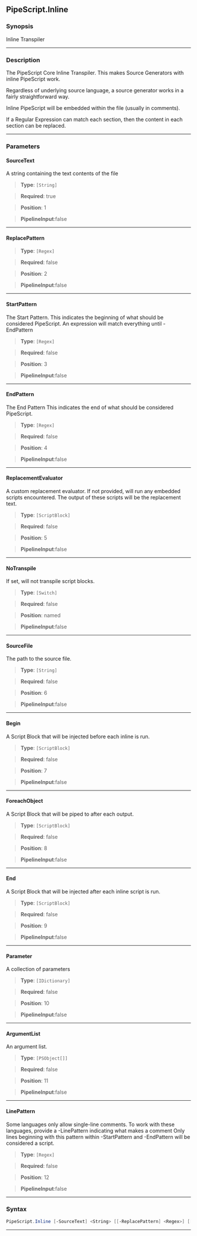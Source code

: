 
PipeScript.Inline
-----------------
### Synopsis
Inline Transpiler

---
### Description

The PipeScript Core Inline Transpiler.  This makes Source Generators with inline PipeScript work.

Regardless of underlying source language, a source generator works in a fairly straightforward way.

Inline PipeScript will be embedded within the file (usually in comments).

If a Regular Expression can match each section, then the content in each section can be replaced.

---
### Parameters
#### **SourceText**

A string containing the text contents of the file



> **Type**: ```[String]```

> **Required**: true

> **Position**: 1

> **PipelineInput**:false



---
#### **ReplacePattern**

> **Type**: ```[Regex]```

> **Required**: false

> **Position**: 2

> **PipelineInput**:false



---
#### **StartPattern**

The Start Pattern.
This indicates the beginning of what should be considered PipeScript.
An expression will match everything until -EndPattern



> **Type**: ```[Regex]```

> **Required**: false

> **Position**: 3

> **PipelineInput**:false



---
#### **EndPattern**

The End Pattern
This indicates the end of what should be considered PipeScript.



> **Type**: ```[Regex]```

> **Required**: false

> **Position**: 4

> **PipelineInput**:false



---
#### **ReplacementEvaluator**

A custom replacement evaluator.
If not provided, will run any embedded scripts encountered. 
The output of these scripts will be the replacement text.



> **Type**: ```[ScriptBlock]```

> **Required**: false

> **Position**: 5

> **PipelineInput**:false



---
#### **NoTranspile**

If set, will not transpile script blocks.



> **Type**: ```[Switch]```

> **Required**: false

> **Position**: named

> **PipelineInput**:false



---
#### **SourceFile**

The path to the source file.



> **Type**: ```[String]```

> **Required**: false

> **Position**: 6

> **PipelineInput**:false



---
#### **Begin**

A Script Block that will be injected before each inline is run.



> **Type**: ```[ScriptBlock]```

> **Required**: false

> **Position**: 7

> **PipelineInput**:false



---
#### **ForeachObject**

A Script Block that will be piped to after each output.



> **Type**: ```[ScriptBlock]```

> **Required**: false

> **Position**: 8

> **PipelineInput**:false



---
#### **End**

A Script Block that will be injected after each inline script is run.



> **Type**: ```[ScriptBlock]```

> **Required**: false

> **Position**: 9

> **PipelineInput**:false



---
#### **Parameter**

A collection of parameters



> **Type**: ```[IDictionary]```

> **Required**: false

> **Position**: 10

> **PipelineInput**:false



---
#### **ArgumentList**

An argument list.



> **Type**: ```[PSObject[]]```

> **Required**: false

> **Position**: 11

> **PipelineInput**:false



---
#### **LinePattern**

Some languages only allow single-line comments.
To work with these languages, provide a -LinePattern indicating what makes a comment
Only lines beginning with this pattern within -StartPattern and -EndPattern will be considered a script.



> **Type**: ```[Regex]```

> **Required**: false

> **Position**: 12

> **PipelineInput**:false



---
### Syntax
```PowerShell
PipeScript.Inline [-SourceText] <String> [[-ReplacePattern] <Regex>] [[-StartPattern] <Regex>] [[-EndPattern] <Regex>] [[-ReplacementEvaluator] <ScriptBlock>] [-NoTranspile] [[-SourceFile] <String>] [[-Begin] <ScriptBlock>] [[-ForeachObject] <ScriptBlock>] [[-End] <ScriptBlock>] [[-Parameter] <IDictionary>] [[-ArgumentList] <PSObject[]>] [[-LinePattern] <Regex>] [<CommonParameters>]
```
---



